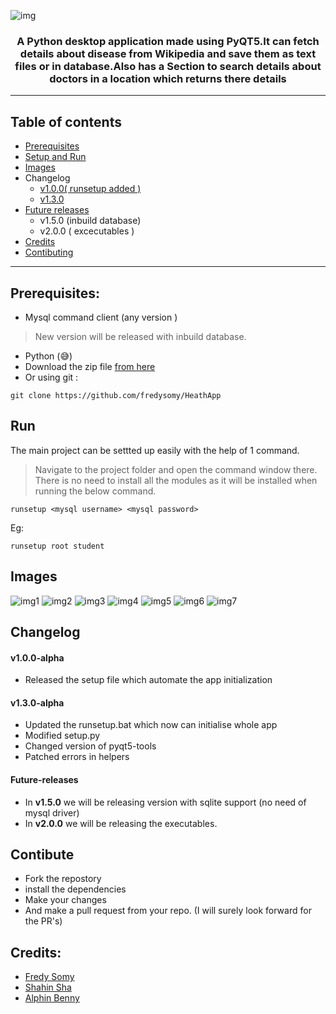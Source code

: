![img](https://socialify.git.ci/fredysomy/HealthApp/image?description=1&descriptionEditable=A%20%F0%9F%90%8D%20Python%20desktop%20application.&font=Source%20Code%20Pro&forks=1&issues=1&language=1&pattern=Signal&pulls=1&stargazers=1&theme=Dark)
#### <h3 align=center> A Python desktop application made using PyQT5.It can fetch details about disease from Wikipedia and save them as text files or in database.Also has a Section to search details about doctors in a location which returns there details </h3>
***
## Table of contents
* [Prerequisites](https://github.com/fredysomy/HeathApp#Prerequisites:)
* [Setup and Run](https://github.com/fredysomy/HeathApp#Run)
* [Images](https://github.com/fredysomy/HeathApp#Images)
* Changelog
  * [v1.0.0( runsetup added )](https://github.com/fredysomy/HeathApp#v1.0.0-alpha)
  * [v1.3.0](https://github.com/fredysomy/HeathApp#v1.3.0-alpha)
* [Future releases](https://github.com/fredysomy/HeathApp#Future-releases)
  * v1.5.0 (inbuild database)
  * v2.0.0 ( excecutables )
* [Credits](https://github.com/fredysomy/HeathApp#Credits)
* [Contibuting](https://github.com/fredysomy/HeathApp#Contibute)
***
## Prerequisites:
* Mysql command client (any version )
> New version will be released with inbuild database.
* Python (😅)
* Download the zip file [from here](https://github.com/fredysomy/HeathApp/archive/v1.3.0-aplha.zip) <br>
* Or using git :
```git 
git clone https://github.com/fredysomy/HeathApp
```
## Run
The main project can be settted up easily with the help of 1 command.
> Navigate to the project folder and open the command window there.
There is no need to install all the modules as it will be installed when running the below command.
```batch
runsetup <mysql username> <mysql password>
```
Eg:
```batch
runsetup root student
```
## Images
![img1](https://github.com/fredysomy/HeathApp/blob/master/img/s1.png)
![img2](https://github.com/fredysomy/HeathApp/blob/master/img/s2.png)
![img3](https://github.com/fredysomy/HeathApp/blob/master/img/s3.png)
![img4](https://github.com/fredysomy/HeathApp/blob/master/img/s4.png)
![img5](https://github.com/fredysomy/HeathApp/blob/master/img/s5.png)
![img6](https://github.com/fredysomy/HeathApp/blob/master/img/s6.png)
![img7](https://github.com/fredysomy/HeathApp/blob/master/img/s7.png)
## Changelog
#### v1.0.0-alpha
* Released  the setup file which automate the app initialization <br>
#### v1.3.0-alpha
* Updated the runsetup.bat which now can initialise whole app
* Modified setup.py
* Changed version of pyqt5-tools
* Patched errors in helpers
#### Future-releases
* In **v1.5.0** we will be releasing version with sqlite support (no need of mysql driver)
* In **v2.0.0** we will be releasing the executables.
## Contibute
* Fork the repostory
* install the dependencies
* Make your changes
* And make a pull request from your repo. (I will surely look forward for the PR's)
## Credits:
* [Fredy Somy](https://github.com/fredysomy)
* [Shahin Sha](https://github.com/ShahinSha-dot)
* [Alphin Benny]()
